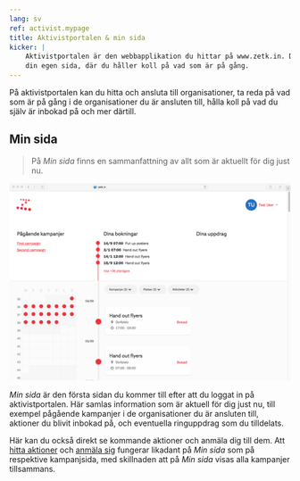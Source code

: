 ```yaml
---
lang: sv
ref: activist.mypage
title: Aktivistportalen & min sida
kicker: |
    Aktivistportalen är den webbapplikation du hittar på www.zetk.in. Där finns
    din egen sida, där du håller koll på vad som är på gång.
---
```


På aktivistportalen kan du hitta och ansluta till organisationer, ta reda på
vad som är på gång i de organisationer du är ansluten till, hålla koll på vad
du själv är inbokad på och mer därtill.

## Min sida
> På _Min sida_ finns en sammanfattning av allt som är aktuellt för dig just nu.

![Min sida](minsida.png)

_Min sida_ är den första sidan du kommer till efter att du loggat in på
aktivistportalen. Här samlas information som är aktuell för dig just nu, till
exempel pågående kampanjer i de organisationer du är ansluten till, aktioner du
blivit inbokad på, och eventuella ringuppdrag som du tilldelats.

Här kan du också direkt se kommande aktioner och anmäla dig till dem. Att
[hitta aktioner](../kampanjer/hitta-aktioner) och [anmäla sig](../kampanjer/delta-i-tre-steg)
fungerar likadant på _Min sida_ som på respektive kampanjsida, med skillnaden
att på _Min sida_ visas alla kampanjer tillsammans.
